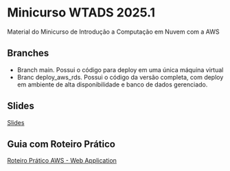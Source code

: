 # Minicurso WTADS 2025.1
Material do Minicurso de Introdução a Computação em Nuvem com a AWS
## Branches
- Branch main. Possui o código para deploy em uma única máquina virtual
- Branc deploy_aws_rds. Possui o código da versão completa, com deploy em ambiente de alta disponibilidade e banco de dados gerenciado.

## Slides
[Slides](pres/AWS-WTADS.pdf)

## Guia com Roteiro Prático

[Roteiro Prático AWS - Web Application](docs/IG.md)